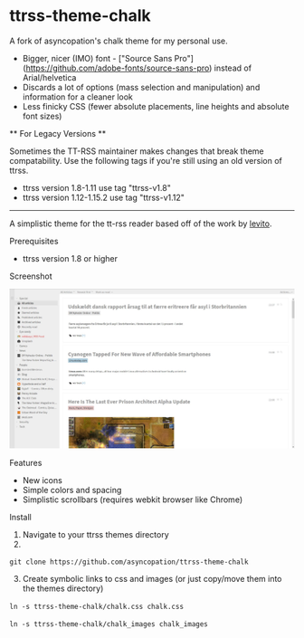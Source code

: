 ttrss-theme-chalk 
================= 

A fork of asyncopation's chalk theme for my personal use.
* Bigger, nicer (IMO) font - ["Source Sans Pro"]
  (https://github.com/adobe-fonts/source-sans-pro) instead of Arial/helvetica
* Discards a lot of options (mass selection and manipulation) and information
 for a cleaner look
* Less finicky CSS (fewer absolute placements, line heights and absolute font
  sizes)

** For Legacy Versions **

Sometimes the TT-RSS maintainer makes changes that break theme compatability.  Use the following tags if you're still using an old version of ttrss.

* ttrss version 1.8-1.11 use tag "ttrss-v1.8"
* ttrss version 1.12-1.15.2 use tag "ttrss-v1.12"

---------------------

A simplistic theme for the tt-rss reader based off of the work by [levito](https://github.com/levito/tt-rss-feedly-theme). 

Prerequisites

* ttrss version 1.8 or higher

Screenshot

![screenshot](screenshot/theme-ss.png)

Features

* New icons 
* Simple colors and spacing 
* Simplistic scrollbars (requires webkit browser like Chrome) 
 
Install 

1. Navigate to your ttrss themes directory
2. 
```
git clone https://github.com/asyncopation/ttrss-theme-chalk
```
3. Create symbolic links to css and images (or just copy/move them into the themes directory)

 ```ln -s ttrss-theme-chalk/chalk.css chalk.css```

 ```ln -s ttrss-theme-chalk/chalk_images chalk_images```
